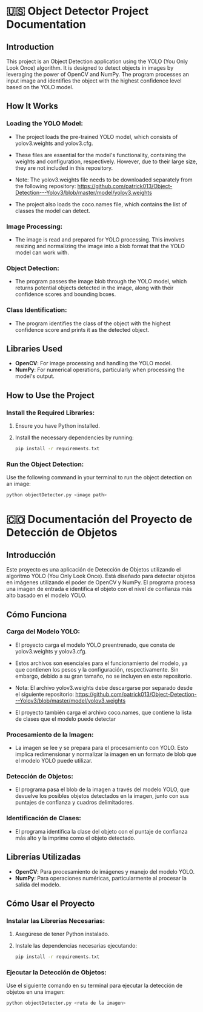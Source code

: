 # 🇺🇸 Object Detector Project Documentation

## Introduction
This project is an Object Detection application using the YOLO (You Only Look Once) algorithm. It is designed to detect objects in images by leveraging the power of OpenCV and NumPy. The program processes an input image and identifies the object with the highest confidence level based on the YOLO model.

## How It Works

### Loading the YOLO Model:
- The project loads the pre-trained YOLO model, which consists of yolov3.weights and yolov3.cfg. 

- These files are essential for the model's functionality, containing the weights and configuration, respectively. However, due to their large size, they are not included in this repository.

- Note: The yolov3.weights file needs to be downloaded separately from the following repository: https://github.com/patrick013/Object-Detection---Yolov3/blob/master/model/yolov3.weights

- The project also loads the coco.names file, which contains the list of classes the model can detect.

### Image Processing:
- The image is read and prepared for YOLO processing. This involves resizing and normalizing the image into a blob format that the YOLO model can work with.

### Object Detection:
- The program passes the image blob through the YOLO model, which returns potential objects detected in the image, along with their confidence scores and bounding boxes.

### Class Identification:
- The program identifies the class of the object with the highest confidence score and prints it as the detected object.

## Libraries Used
- **OpenCV**: For image processing and handling the YOLO model.
- **NumPy**: For numerical operations, particularly when processing the model's output.

## How to Use the Project

### Install the Required Libraries:
1. Ensure you have Python installed.
2. Install the necessary dependencies by running:

    ```bash
    pip install -r requirements.txt
    ```

### Run the Object Detection:
Use the following command in your terminal to run the object detection on an image:

```bash
python objectDetector.py <image path>
```

# 🇨🇴 Documentación del Proyecto de Detección de Objetos

## Introducción
Este proyecto es una aplicación de Detección de Objetos utilizando el algoritmo YOLO (You Only Look Once). Está diseñado para detectar objetos en imágenes utilizando el poder de OpenCV y NumPy. El programa procesa una imagen de entrada e identifica el objeto con el nivel de confianza más alto basado en el modelo YOLO.

## Cómo Funciona

### Carga del Modelo YOLO:
- El proyecto carga el modelo YOLO preentrenado, que consta de yolov3.weights y yolov3.cfg. 

- Estos archivos son esenciales para el funcionamiento del modelo, ya que contienen los pesos y la configuración, respectivamente. Sin embargo, debido a su gran tamaño, no se incluyen en este repositorio.

- Nota: El archivo yolov3.weights debe descargarse por separado desde el siguiente repositorio: https://github.com/patrick013/Object-Detection---Yolov3/blob/master/model/yolov3.weights

- El proyecto también carga el archivo coco.names, que contiene la lista de clases que el modelo puede detectar

### Procesamiento de la Imagen:
- La imagen se lee y se prepara para el procesamiento con YOLO. Esto implica redimensionar y normalizar la imagen en un formato de blob que el modelo YOLO puede utilizar.

### Detección de Objetos:
- El programa pasa el blob de la imagen a través del modelo YOLO, que devuelve los posibles objetos detectados en la imagen, junto con sus puntajes de confianza y cuadros delimitadores.

### Identificación de Clases:
- El programa identifica la clase del objeto con el puntaje de confianza más alto y la imprime como el objeto detectado.

## Librerías Utilizadas
- **OpenCV**: Para procesamiento de imágenes y manejo del modelo YOLO.
- **NumPy**: Para operaciones numéricas, particularmente al procesar la salida del modelo.

## Cómo Usar el Proyecto

### Instalar las Librerías Necesarias:
1. Asegúrese de tener Python instalado.
2. Instale las dependencias necesarias ejecutando:

    ```bash
    pip install -r requirements.txt
    ```

### Ejecutar la Detección de Objetos:
Use el siguiente comando en su terminal para ejecutar la detección de objetos en una imagen:

```bash
python objectDetector.py <ruta de la imagen>
```